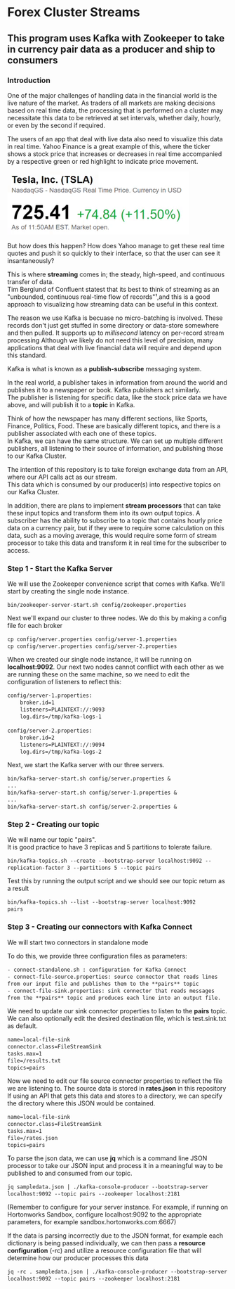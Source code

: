# Forex Cluster Streams

## This program uses Kafka with Zookeeper to take in currency pair data as a producer and ship to consumers

### Introduction

One of the major challenges of handling data in the financial world is the live nature of the market.  As traders of all markets are making decisions based on real time data, the processing that is performed on a cluster may necessitate this data to be retrieved at set intervals, whether daily, hourly, or even by the second if required.

The users of an app that deal with live data also need to visualize this data in real time.  Yahoo Finance is a great example of this, where the ticker shows a stock price that increases or decreases in real time accompanied by a respective green or red highlight to indicate price movement.

![TSLA Stock Price](img/tsla.gif)

But how does this happen?  How does Yahoo manage to get these real time quotes and push it so quickly to their interface, so that the user can see it insantaneously?

This is where **streaming** comes in; the steady, high-speed, and continuous transfer of data.   
Tim Berglund of Confluent statest that its best to think of streaming as an "unbounded, continuous real-time flow of records"¹,and this is a good approach to visualizing how streaming data can be useful in this context.

The reason we use Kafka is becuase no micro-batching is involved. 
These records don't just get stuffed in some directory or data-store somewhere and then pulled. 
It supports up to *millisecond* latency on per-record stream processing
Although we likely do not need this level of precision, many applications that deal with live financial data will require and depend upon this standard.

Kafka is what is known as a **publish-subscribe** messaging system.

In the real world, a publisher takes in information from around the world and publishes it to a newspaper or book.
Kafka publishers act similarly.  
The publisher is listening for specific data, like the stock price data we have above, and will publish it to a **topic** in Kafka.

Think of how the newspaper has many different sections, like Sports, Finance, Politics, Food.  These are basically different topics, and there is a publisher associated with each one of these topics.  
In Kafka, we can have the same structure.  We can set up multiple different publishers, all listening to their source of information, and publishing those to our Kafka Cluster.

The intention of this repository is to take foreign exchange data from an API, where our API calls act as our stream.  
This data which is consumed by our producer(s) into respective topics on our Kafka Cluster.

In addition, there are plans to implement **stream processors** that can take these input topics and transform them into its own output topics.  A subscriber has the ability to subscribe to a topic that contains hourly price data on a currency pair, but if they were to require some calculation on this data, such as a moving average, this would require some form of stream processor to take this data and transform it in real time for the subscriber to access.

### Step 1 - Start the Kafka Server

We will use the Zookeeper convenience script that comes with Kafka.  We'll start by creating the single node instance.

```
bin/zookeeper-server-start.sh config/zookeeper.properties
```

Next we'll expand our cluster to three nodes.  We do this by making a config file for each broker

```
cp config/server.properties config/server-1.properties
cp config/server.properties config/server-2.properties
```

When we created our single node instance, it will be running on **localhost:9092**.
Our next two nodes cannot conflict with each other as we are running these on the same machine, so we need to edit the configuration of listeners to reflect this:

```
config/server-1.properties:
    broker.id=1
    listeners=PLAINTEXT://:9093
    log.dirs=/tmp/kafka-logs-1

config/server-2.properties:
    broker.id=2
    listeners=PLAINTEXT://:9094
    log.dirs=/tmp/kafka-logs-2
```

Next, we start the Kafka server with our three servers.

```
bin/kafka-server-start.sh config/server.properties &
...
bin/kafka-server-start.sh config/server-1.properties &
...
bin/kafka-server-start.sh config/server-2.properties &
```

### Step 2 - Creating our topic

We will name our topic "pairs".  
It is good practice to have 3 replicas and 5 partitions to tolerate failure.

```
bin/kafka-topics.sh --create --bootstrap-server localhost:9092 --replication-factor 3 --partitions 5 --topic pairs
```

Test this by running the output script and we should see our topic return as a result

```
bin/kafka-topics.sh --list --bootstrap-server localhost:9092
pairs
```

### Step 3 - Creating our connectors with Kafka Connect

We will start two connectors in standalone mode

To do this, we provide three configuration files as parameters:

    - connect-standalone.sh : configuration for Kafka Connect
    - connect-file-source.properties: source connector that reads lines from our input file and publishes them to the **pairs** topic
    - connect-file-sink.properties: sink connector that reads messages from the **pairs** topic and produces each line into an output file.

We need to update our sink connector properties to listen to the **pairs** topic.
We can also optionally edit the desired destination file, which is test.sink.txt as default.

```
name=local-file-sink
connector.class=FileStreamSink
tasks.max=1
file=/results.txt
topics=pairs
```

Now we need to edit our file source connector properties to reflect the file we are listening to.
The source data is stored in **rates.json** in this repository
If using an API that gets this data and stores to a directory, we can specify the directory where this JSON would be contained.

```
name=local-file-sink
connector.class=FileStreamSink
tasks.max=1
file=/rates.json
topics=pairs
```

To parse the json data, we can use **jq** which is a command line JSON processor to take our JSON input and process it in a meaningful way to be published to and consumed from our topic. 

```
jq sampledata.json | ./kafka-console-producer --bootstrap-server localhost:9092 --topic pairs --zookeeper localhost:2181
```

(Remember to configure for your server instance.  For example, if running on Hortonworks Sandbox, configure localhost:9092 to the appropriate parameters, for example sandbox.hortonworks.com:6667)

If the data is parsing incorrectly due to the JSON format, for example each dictionary is being passed individually, we can then pass a **resource configuration** (-rc) and utilize a resource configuration file that will determine how our producer processes this data

```
jq -rc . sampledata.json | ./kafka-console-producer --bootstrap-server localhost:9092 --topic pairs --zookeeper localhost:2181
```
